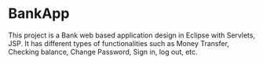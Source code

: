 # BankApp
This project is a Bank web based application design in Eclipse with Servlets, JSP. It has different types of functionalities such as Money Transfer, Checking balance, Change Password, Sign in, log out, etc. 
